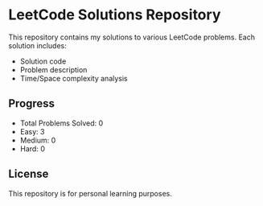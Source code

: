 # LeetCode Solutions Repository

This repository contains my solutions to various LeetCode problems. Each solution includes:
- Solution code
- Problem description
- Time/Space complexity analysis

## Progress
- Total Problems Solved: 0
- Easy: 3
- Medium: 0
- Hard: 0

## License
This repository is for personal learning purposes.
